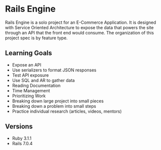 # Rails Engine

Rails Engine is a solo project for an E-Commerce Application. It is designed with Service Oriented Architecture to expose the data that powers the site through an API that the front end would consume. The organization of this project spec is by feature type.


## Learning Goals

- Expose an API
- Use serializers to format JSON responses
- Test API exposure
- Use SQL and AR to gather data
- Reading Documentation
- Time Management
- Prioritizing Work
- Breaking down large project into small pieces
- Breaking down a problem into small steps
- Practice individual research (articles, videos, mentors)


## Versions

- Ruby 3.1.1
- Rails 7.0.4
